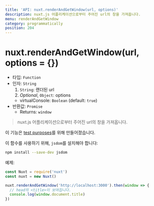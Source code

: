 ```yaml
---
title: 'API: nuxt.renderAndGetWindow(url, options)'
description: nuxt.js 어플리케이션으로부터 주어진 url의 창을 가져옵니다.
menu: renderAndGetWindow
category: programmatically
position: 204
---
```


# nuxt.renderAndGetWindow(url, options = {})

- 타입: `Function`
- 인자: `String`
  1. `String`: 랜더된 url
  2. _Optional_, `Object`: options
  - virtualConsole: `Boolean` (default: `true`)
- 반환값: `Promise`
  - Returns: `window`

> nuxt.js 어플리케이션으로부터 주어진 url의 창을 가져옵니다.

<div class="Alert Alert--orange">

이 기능은 [test purposes](guide/development-tools#end-to-end-testing)를 위해 만들어졌습니다.

</div>

이 함수를 사용하기 위해, `jsdom`를 설치해야 합니다:

```bash
npm install --save-dev jsdom
```

예제:

```js
const Nuxt = require('nuxt')
const nuxt = new Nuxt()

nuxt.renderAndGetWindow('http://localhost:3000').then(window => {
  // head의 <title>이 보여집니다.
  console.log(window.document.title)
})
```
